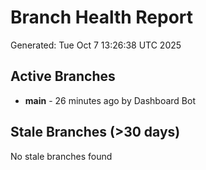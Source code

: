 # Branch Health Report
Generated: Tue Oct  7 13:26:38 UTC 2025

## Active Branches
- **main** - 26 minutes ago by Dashboard Bot

## Stale Branches (>30 days)
No stale branches found

